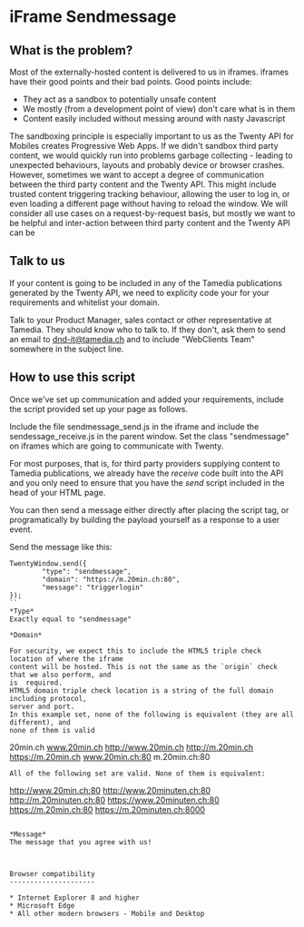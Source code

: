 iFrame Sendmessage
=================

What is the problem?
--------------------

Most of the externally-hosted content is delivered to us in iframes.
iframes have their good points and their bad points. Good points include:
* They act as a sandbox to potentially unsafe content
* We mostly (from a development point of view) don't care what is in them
* Content easily included without messing around with nasty Javascript

The sandboxing principle is especially important to us as the Twenty API for Mobiles creates
Progressive Web Apps. If we didn't sandbox third party content, we would quickly run into
problems garbage collecting - leading to unexpected behaviours, layouts and probably
device or browser crashes.
However, sometimes we want to accept a degree of communication between the third party content
and the Twenty API. This might include trusted content triggering tracking behaviour,
allowing the user to log in, or even loading a different page without having to reload the
window.
We will consider all use cases on a request-by-request basis, but mostly we want to be helpful
and inter-action between third party content and the Twenty API can be

Talk to us
----------

If your content is going to be included in any of the Tamedia publications generated by the
Twenty API, we need to explicity code your for your requirements and whitelist your domain.

Talk to your Product Manager, sales contact or other representative at Tamedia.
They should know who to talk to. If they don't, ask them to send an email to dnd-it@tamedia.ch
and to include "WebClients Team" somewhere in the subject line.


How to use this script
----------------------

Once we've set up communication and added your requirements, include the script provided
set up your page as follows.


Include the file sendmessage_send.js in the iframe and include the sendessage_receive.js
in the parent window. Set the class "sendmessage" on iframes which are going to communicate
with Twenty.

For most purposes, that is, for third party providers supplying content to Tamedia
publications, we already have the _receive_ code built into the API and you only need to
ensure that you have the _send_ script included in the head of your HTML page.

You can then send a message either directly after placing the script tag, or programatically
by building the payload yourself as a response to a user event.

Send the message like this:

```
TwentyWindow.send({
        "type": "sendmessage",
        "domain": "https://m.20min.ch:80",
        "message": "triggerlogin"
});
``
*Type*
Exactly equal to "sendmessage"

*Domain*

For security, we expect this to include the HTML5 triple check location of where the iframe
content will be hosted. This is not the same as the `origin` check that we also perform, and
is  required.
HTML5 domain triple check location is a string of the full domain including protocol,
server and port.
In this example set, none of the following is equivalent (they are all different), and
none of them is valid
```
20min.ch
www.20min.ch
http://www.20min.ch
http://m.20min.ch
https://m.20min.ch
www.20min.ch:80
m.20min.ch:80
```
All of the following set are valid. None of them is equivalent:
```
http://www.20min.ch:80
http://www.20minuten.ch:80
http://m.20minuten.ch:80
https://www.20minuten.ch:80
https://m.20min.ch:80
https://m.20minuten.ch:8000
```

*Message*
The message that you agree with us!



Browser compatibility
---------------------

* Internet Explorer 8 and higher
* Microsoft Edge
* All other modern browsers - Mobile and Desktop
